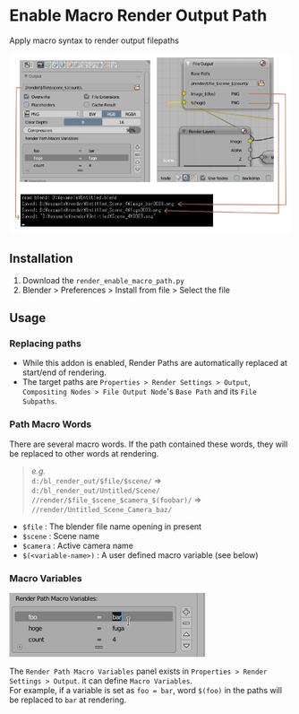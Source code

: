 # Enable Macro Render Output Path

Apply macro syntax to render output filepaths

<img src="./doc/img/a.png">

## Installation

1. Download the `render_enable_macro_path.py`
2. Blender > Preferences > Install from file > Select the file

## Usage

### Replacing paths

* While this addon is enabled, Render Paths are automatically replaced at start/end of rendering.
* The target paths are `Properties > Render Settings > Output`, `Compositing Nodes > File Output Node`'s `Base Path` and its `File Subpaths`.

### Path Macro Words

There are several macro words. If the path contained these words, they will be replaced to other words at rendering.  
> *e.g.*  
> `d:/bl_render_out/$file/$scene/` => `d:/bl_render_out/Untitled/Scene/`  
> `//render/$file_$scene_$camera_$(foobar)/` => `//render/Untitled_Scene_Camera_baz/`


* `$file` : The blender file name opening in present
* `$scene` : Scene name
* `$camera` : Active camera name
* `$(<variable-name>)` : A user defined macro variable (see below)

### Macro Variables

<img src="./doc/img/b.png">

The `Render Path Macro Variables` panel exists in `Properties > Render Settings > Output`. it can define `Macro Variables`.  
For example, if a variable is set as `foo = bar`, word `$(foo)` in the paths will be replaced to `bar` at rendering.
